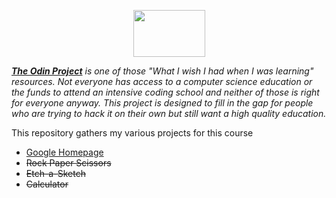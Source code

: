 <p align="center"><img width="115" height="75" src="https://www.theodinproject.com/assets/odin-logo-2d729f16279e9fc3b58ce847eacf07f883bdfc95eb23bb5064ed59d36ef551d6.svg"></p>

***[The Odin Project](https://www.theodinproject.com/)** is one of those "What I wish I had when I was learning" resources. 
Not everyone has access to a computer science education or the funds to attend an intensive coding school and neither of those is right for everyone anyway. 
This project is designed to fill in the gap for people who are trying to hack it on their own but still want a high quality education.*

This repository gathers my various projects for this course

- [Google Homepage](Google-Homepage/index.html)
- ~~Rock Paper Scissors~~
- ~~Etch-a-Sketch~~
- ~~Calculator~~

